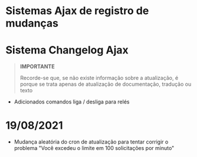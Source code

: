 # Sistemas Ajax de registro de mudanças

# Sistema Changelog Ajax

>**IMPORTANTE**
>
>Recorde-se que, se não existe informação sobre a atualização, é porque se trata apenas de atualização de documentação, tradução ou texto

- Adicionados comandos liga / desliga para relés

# 19/08/2021

- Mudança aleatória do cron de atualização para tentar corrigir o problema "Você excedeu o limite em 100 solicitações por minuto"